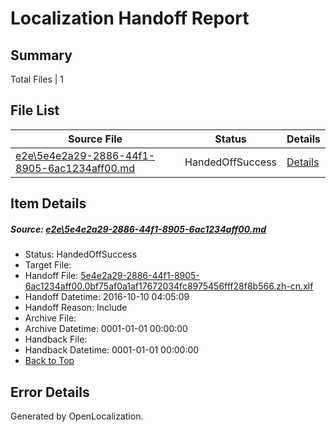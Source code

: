 # <a name='report-top'></a> Localization Handoff Report

## Summary
 Total Files | 1

## File List
 Source File | Status | Details 
 ----------- | ------ | ------- 
 [e2e\5e4e2a29-2886-44f1-8905-6ac1234aff00.md](https://github.com/OpenLocalizationTestOrg/ol-test0/blob/083325cffb359d2980db413994213392b4337078/e2e/5e4e2a29-2886-44f1-8905-6ac1234aff00.md) | HandedOffSuccess | [Details](#8a785801e2434575e0df922d547752b51e1668591)

## Item Details
##### <a name='8a785801e2434575e0df922d547752b51e1668591'></a> Source: [e2e\5e4e2a29-2886-44f1-8905-6ac1234aff00.md](https://github.com/OpenLocalizationTestOrg/ol-test0/blob/083325cffb359d2980db413994213392b4337078/e2e/5e4e2a29-2886-44f1-8905-6ac1234aff00.md)
* Status: HandedOffSuccess
* Target File: 
* Handoff File: [5e4e2a29-2886-44f1-8905-6ac1234aff00.0bf75af0a1af17672034fc8975456fff28f8b566.zh-cn.xlf](https://github.com/OpenLocalizationTestOrg/ol-test0-handoff/blob/126247b7148def040bc2d96ba1b93d795e9176aa/ol-handoff/OpenLocalizationTestOrg/ol-test0-zhcn/qimu/ht/5e4e2a29-2886-44f1-8905-6ac1234aff00.0bf75af0a1af17672034fc8975456fff28f8b566.zh-cn.xlf)
* Handoff Datetime: 2016-10-10 04:05:09
* Handoff Reason: Include
* Archive File: 
* Archive Datetime: 0001-01-01 00:00:00
* Handback File: 
* Handback Datetime: 0001-01-01 00:00:00
* [Back to Top](#report-top)


## Error Details

Generated by OpenLocalization.
